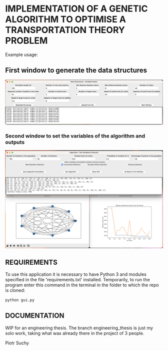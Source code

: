 ﻿# IMPLEMENTATION OF A GENETIC ALGORITHM TO OPTIMISE A TRANSPORTATION THEORY PROBLEM

Example usage:

## First window to generate the data structures

!["First window to set the parameters"](media/parameters_window.png)

### Second window to set the variables of the algorithm and outputs

!["Second window to set the variables of the algorithm"](media/alg_window.png)

## REQUIREMENTS

To use this application it is necessary to have Python 3 and modules specified in the file 'requirements.txt' installed.
Temporarily, to run the program enter this command in the terminal in the folder to which the repo is cloned:

```zsh
python gui.py
```

## DOCUMENTATION

WIP for an engineering thesis. The branch engineering_thesis is just my solo work, taking what was already there in the project of 3 people.

Piotr Suchy
